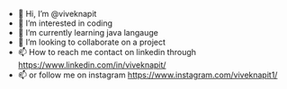 - 👋 Hi, I’m @viveknapit
- 👀 I’m interested in coding
- 🌱 I’m currently learning java langauge
- 💞️ I’m looking to collaborate on a project
- 📫 How to reach me contact on linkedin through https://www.linkedin.com/in/viveknapit/
- 📫 or follow me on instagram  https://www.instagram.com/viveknapit1/

<!---
viveknapit/viveknapit is a ✨ special ✨ repository because its `README.md` (this file) appears on your GitHub profile.
You can click the Preview link to take a look at your changes.
--->
